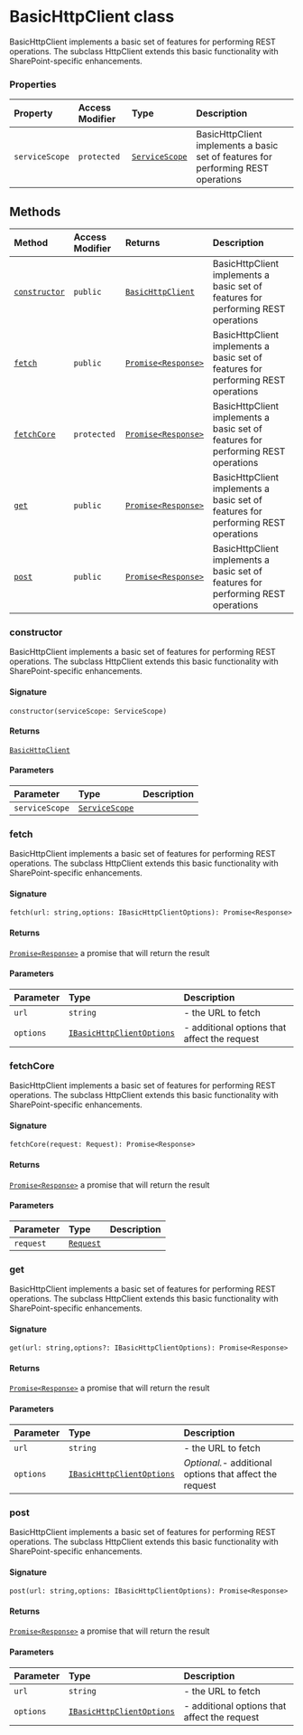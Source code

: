 # BasicHttpClient class





BasicHttpClient implements a basic set of features for performing REST operations. 
The subclass HttpClient extends this basic functionality with SharePoint-specific 
enhancements.



### Properties

| Property	   | Access Modifier | Type	| Description|
|:-------------|:----|:-------|:-----------|
|`serviceScope`     | `protected` | [`ServiceScope`](../sp-client-base/servicescope.md) | BasicHttpClient implements a basic set of features for performing REST operations |




## Methods

| Method	   | Access Modifier | Returns	| Description|
|:-------------|:----|:-------|:-----------|
|[`constructor`](#constructor)     | `public` | [`BasicHttpClient`](../sp-client-base/basichttpclient.md) | BasicHttpClient implements a basic set of features for performing REST operations |
|[`fetch`](#fetch)     | `public` | [`Promise<Response>`](../es6-promise/promise.md) | BasicHttpClient implements a basic set of features for performing REST operations |
|[`fetchCore`](#fetchcore)     | `protected` | [`Promise<Response>`](../es6-promise/promise.md) | BasicHttpClient implements a basic set of features for performing REST operations |
|[`get`](#get)     | `public` | [`Promise<Response>`](../es6-promise/promise.md) | BasicHttpClient implements a basic set of features for performing REST operations |
|[`post`](#post)     | `public` | [`Promise<Response>`](../es6-promise/promise.md) | BasicHttpClient implements a basic set of features for performing REST operations |





### constructor

BasicHttpClient implements a basic set of features for performing REST operations. 
The subclass HttpClient extends this basic functionality with SharePoint-specific 
enhancements.

#### Signature
`constructor(serviceScope: ServiceScope)`

#### Returns
[`BasicHttpClient`](../sp-client-base/basichttpclient.md)


#### Parameters


| Parameter	   | Type    | Description |
|:-------------|:---------------|:------------|
| `serviceScope`    | [`ServiceScope`](../sp-client-base/servicescope.md) |  |


### fetch

BasicHttpClient implements a basic set of features for performing REST operations. 
The subclass HttpClient extends this basic functionality with SharePoint-specific 
enhancements.

#### Signature
`fetch(url: string,options: IBasicHttpClientOptions): Promise<Response>`

#### Returns
[`Promise<Response>`](../es6-promise/promise.md)
a promise that will return the result

#### Parameters


| Parameter	   | Type    | Description |
|:-------------|:---------------|:------------|
| `url`    | `string` | - the URL to fetch |
| `options`    | [`IBasicHttpClientOptions`](../sp-client-base/ibasichttpclientoptions.md) | - additional options that affect the request |


### fetchCore

BasicHttpClient implements a basic set of features for performing REST operations. 
The subclass HttpClient extends this basic functionality with SharePoint-specific 
enhancements.

#### Signature
`fetchCore(request: Request): Promise<Response>`

#### Returns
[`Promise<Response>`](../es6-promise/promise.md)
a promise that will return the result

#### Parameters


| Parameter	   | Type    | Description |
|:-------------|:---------------|:------------|
| `request`    | [`Request`](../whatwg-fetch/request.md) |  |


### get

BasicHttpClient implements a basic set of features for performing REST operations. 
The subclass HttpClient extends this basic functionality with SharePoint-specific 
enhancements.

#### Signature
`get(url: string,options?: IBasicHttpClientOptions): Promise<Response>`

#### Returns
[`Promise<Response>`](../es6-promise/promise.md)
a promise that will return the result

#### Parameters


| Parameter	   | Type    | Description |
|:-------------|:---------------|:------------|
| `url`    | `string` | - the URL to fetch |
| `options`    | [`IBasicHttpClientOptions`](../sp-client-base/ibasichttpclientoptions.md) | _Optional._- additional options that affect the request |


### post

BasicHttpClient implements a basic set of features for performing REST operations. 
The subclass HttpClient extends this basic functionality with SharePoint-specific 
enhancements.

#### Signature
`post(url: string,options: IBasicHttpClientOptions): Promise<Response>`

#### Returns
[`Promise<Response>`](../es6-promise/promise.md)
a promise that will return the result

#### Parameters


| Parameter	   | Type    | Description |
|:-------------|:---------------|:------------|
| `url`    | `string` | - the URL to fetch |
| `options`    | [`IBasicHttpClientOptions`](../sp-client-base/ibasichttpclientoptions.md) | - additional options that affect the request |


